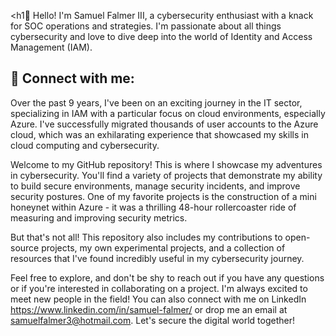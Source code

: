 <h1👋 Hello! I'm Samuel Falmer III, a cybersecurity enthusiast with a knack for SOC operations and strategies. I'm passionate about all things cybersecurity and love to dive deep into the world of Identity and Access Management (IAM).


<h2> 🤳 Connect with me:</h2>

Over the past 9 years, I've been on an exciting journey in the IT sector, specializing in IAM with a particular focus on cloud environments, especially Azure. I've successfully migrated thousands of user accounts to the Azure cloud, which was an exhilarating experience that showcased my skills in cloud computing and cybersecurity.

Welcome to my GitHub repository! This is where I showcase my adventures in cybersecurity. You'll find a variety of projects that demonstrate my ability to build secure environments, manage security incidents, and improve security postures. One of my favorite projects is the construction of a mini honeynet within Azure - it was a thrilling 48-hour rollercoaster ride of measuring and improving security metrics.

But that's not all! This repository also includes my contributions to open-source projects, my own experimental projects, and a collection of resources that I've found incredibly useful in my cybersecurity journey.

Feel free to explore, and don't be shy to reach out if you have any questions or if you're interested in collaborating on a project. I'm always excited to meet new people in the field! You can also connect with me on LinkedIn https://www.linkedin.com/in/samuel-falmer/ or drop me an email at samuelfalmer3@hotmail.com. Let's secure the digital world together!
